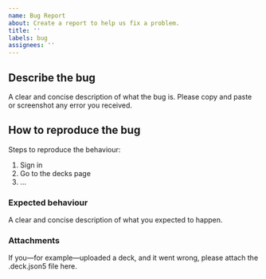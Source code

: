 ```yaml
---
name: Bug Report
about: Create a report to help us fix a problem.
title: ''
labels: bug
assignees: ''
---
```


## Describe the bug
A clear and concise description of what the bug is.
Please copy and paste or screenshot any error you received.


## How to reproduce the bug
Steps to reproduce the behaviour:
1. Sign in
2. Go to the decks page
3. …


### Expected behaviour
A clear and concise description of what you expected to happen.


### Attachments
If you—for example—uploaded a deck, and it went wrong, please attach the .deck.json5 file here.
